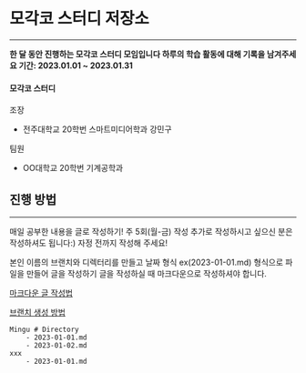 # 모각코 스터디 저장소
---
**한 달 동안 진행하는 모각코 스터디 모임입니다
하루의 학습 활동에 대해 기록을 남겨주세요
기간: 2023.01.01 ~ 2023.01.31**

#### 모각코 스터디
조장
- 전주대학교 20학번 스마트미디어학과 강민구

팀원
- OO대학교 20학번 기계공학과


## 진행 방법
---
매일 공부한 내용을 글로 작성하기!
주 5회(월-금) 작성
추가로 작성하시고 싶으신 분은 작성하셔도 됩니다:)
자정 전까지 작성해 주세요!
    
본인 이름의 브랜치와 디렉터리를 만들고 날짜 형식 ex(2023-01-01.md) 형식으로 파일을 만들어 글을 작성하기
글을 작성하실 때 마크다운으로 작성하셔야 합니다.
    
[마크다운 글 작성법](https://velog.io/@yuuuye/velog-%EB%A7%88%ED%81%AC%EB%8B%A4%EC%9A%B4MarkDown-%EC%9E%91%EC%84%B1%EB%B2%95)
    
[브랜치 생성 방법](https://jangwon.io/github/2018/02/22/(Github)-%EA%B9%83%ED%97%99%EC%9C%BC%EB%A1%9C-%ED%98%91%EC%97%85%ED%95%98%EA%B8%B0-%EB%B8%8C%EB%9F%B0%EC%B9%98-%ED%99%9C%EC%9A%A9%ED%95%98%EA%B8%B0/)
    
```
Mingu # Directory
    - 2023-01-01.md
    - 2023-01-02.md
xxx
    - 2023-01-01.md
```
